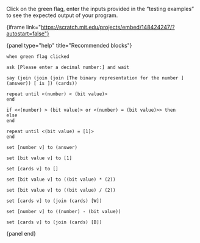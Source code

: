 Click on the green flag, enter the inputs provided in the “testing examples” to see the expected output of your program.

{iframe link="https://scratch.mit.edu/projects/embed/148424247/?autostart=false"}

{panel type="help" title="Recommended blocks"}

<pre><code class="scratch:split:random">when green flag clicked

ask [Please enter a decimal number:] and wait

say (join (join (join [The binary representation for the number ] (answer)) [ is ]) (cards))
</code></pre>

<pre><code class="scratch:split:random">repeat until &lt;(number) &lt; (bit value)&gt;
end

if &lt;&lt;(number) &gt; (bit value)&gt; or &lt;(number) = (bit value)&gt;&gt; then
else
end

repeat until &lt;(bit value) = [1]&gt;
end
</code></pre>

<pre><code class="scratch:split:random">set [number v] to (answer)

set [bit value v] to [1]

set [cards v] to []

set [bit value v] to ((bit value) * (2))

set [bit value v] to ((bit value) / (2))

set [cards v] to (join (cards) [W])

set [number v] to ((number) - (bit value))

set [cards v] to (join (cards) [B])
</code></pre>

{panel end}